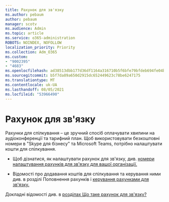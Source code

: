 ```yaml
---
title: Рахунок для зв'язку
ms.author: pebaum
author: pebaum
manager: scotv
ms.audience: Admin
ms.topic: article
ms.service: o365-administration
ROBOTS: NOINDEX, NOFOLLOW
localization_priority: Priority
ms.collection: Adm_O365
ms.custom:
- "9002395"
- "4683"
ms.openlocfilehash: ad38513dbb177d36df1164a316710b5f6bfe79bfdeb694fe04b6df9ff4949f20
ms.sourcegitcommit: b5f7da89a650d2915dc652449623c78be6247175
ms.translationtype: MT
ms.contentlocale: uk-UA
ms.lasthandoff: 08/05/2021
ms.locfileid: "53966490"
---
```

# <a name="communication-credits"></a>Рахунок для зв'язку

Рахунки для спілкування – це зручний спосіб оплачувати хвилини на аудіоконференції та тарифний план. Щоб використовувати безкоштовні номери в "Skype для бізнесу" та Microsoft Teams, потрібно налаштувати кошти для спілкування.

- Щоб дізнатися, як налаштувати рахунок для зв'язку, див. [номери налаштування рахунків для зв'язку для вашої організації.](https://docs.microsoft.com/microsoftteams/set-up-communications-credits-for-your-organization) 

- Відомості про додавання коштів для спілкування та керування ними див. в розділі Поповнення рахунків і [керування рахунками для зв'язку.](https://docs.microsoft.com/microsoftteams/add-funds-and-manage-communications-credits) 

Докладні відомості див. в [розділах Що таке рахунок для зв'язку?](https://docs.microsoft.com/microsoftteams/what-are-communications-credits)
